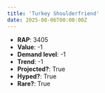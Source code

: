 ```yaml
---
title: 'Turkey Shoulderfriend'
date: 2025-08-06T00:00:00Z
---
```

- **RAP**: 3405
- **Value**: -1
- **Demand level**: -1
- **Trend**: -1
- **Projected?**: True
- **Hyped?**: True
- **Rare?**: True
